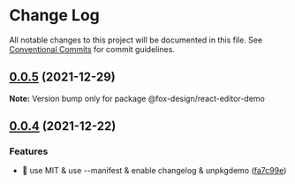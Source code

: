 # Change Log

All notable changes to this project will be documented in this file.
See [Conventional Commits](https://conventionalcommits.org) for commit guidelines.

## [0.0.5](https://github.com/foxfamily/foxpage-component-react/compare/@fox-design/react-editor-demo@0.0.4...@fox-design/react-editor-demo@0.0.5) (2021-12-29)

**Note:** Version bump only for package @fox-design/react-editor-demo





## [0.0.4](https://github.com/foxfamily/foxpage-component-react/compare/@fox-design/react-editor-demo@0.0.3...@fox-design/react-editor-demo@0.0.4) (2021-12-22)


### Features

* 🎸 use MIT & use --manifest & enable changelog & unpkgdemo ([fa7c99e](https://github.com/foxfamily/foxpage-component-react/commit/fa7c99ee497cb0a84aacaa8d97fa57c5a231d9fe))
